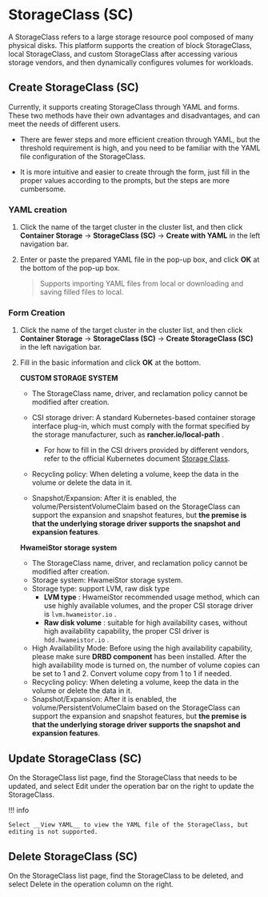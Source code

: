 # StorageClass (SC)

A StorageClass refers to a large storage resource pool composed of many physical disks. This platform supports the creation of block StorageClass, local StorageClass, and custom StorageClass after accessing various storage vendors, and then dynamically configures volumes for workloads.

## Create StorageClass (SC)

Currently, it supports creating StorageClass through YAML and forms. These two methods have their own advantages and disadvantages, and can meet the needs of different users.

- There are fewer steps and more efficient creation through YAML, but the threshold requirement is high, and you need to be familiar with the YAML file configuration of the StorageClass.

- It is more intuitive and easier to create through the form, just fill in the proper values ​​according to the prompts, but the steps are more cumbersome.

### YAML creation

1. Click the name of the target cluster in the cluster list, and then click __Container Storage__ -> __StorageClass (SC)__ -> __Create with YAML__ in the left navigation bar.

    

2. Enter or paste the prepared YAML file in the pop-up box, and click __OK__ at the bottom of the pop-up box.

    > Supports importing YAML files from local or downloading and saving filled files to local.

    

### Form Creation

1. Click the name of the target cluster in the cluster list, and then click __Container Storage__ -> __StorageClass (SC)__ -> __Create StorageClass (SC)__ in the left navigation bar.

    

2. Fill in the basic information and click __OK__ at the bottom.

    **CUSTOM STORAGE SYSTEM**

    - The StorageClass name, driver, and reclamation policy cannot be modified after creation.
    - CSI storage driver: A standard Kubernetes-based container storage interface plug-in, which must comply with the format specified by the storage manufacturer, such as __rancher.io/local-path__ .

        - For how to fill in the CSI drivers provided by different vendors, refer to the official Kubernetes document [Storage Class](https://kubernetes.io/docs/concepts/storage/storage-classes/#provisioner).
    - Recycling policy: When deleting a volume, keep the data in the volume or delete the data in it.
    - Snapshot/Expansion: After it is enabled, the volume/PersistentVolumeClaim based on the StorageClass can support the expansion and snapshot features, but **the premise is that the underlying storage driver supports the snapshot and expansion features**.

    **HwameiStor storage system**

    - The StorageClass name, driver, and reclamation policy cannot be modified after creation.
    - Storage system: HwameiStor storage system.
    - Storage type: support LVM, raw disk type
        - __LVM type__ : HwameiStor recommended usage method, which can use highly available volumes, and the proper CSI storage driver is `lvm.hwameistor.io` .
        - __Raw disk volume__ : suitable for high availability cases, without high availability capability, the proper CSI driver is `hdd.hwameistor.io` .
    - High Availability Mode: Before using the high availability capability, please make sure __DRBD component__ has been installed. After the high availability mode is turned on, the number of volume copies can be set to 1 and 2. Convert volume copy from 1 to 1 if needed.
    - Recycling policy: When deleting a volume, keep the data in the volume or delete the data in it.
    - Snapshot/Expansion: After it is enabled, the volume/PersistentVolumeClaim based on the StorageClass can support the expansion and snapshot features, but **the premise is that the underlying storage driver supports the snapshot and expansion features**.

    

## Update StorageClass (SC)

On the StorageClass list page, find the StorageClass that needs to be updated, and select Edit under the operation bar on the right to update the StorageClass.



!!! info

    Select __View YAML__ to view the YAML file of the StorageClass, but editing is not supported.

## Delete StorageClass (SC)

On the StorageClass list page, find the StorageClass to be deleted, and select Delete in the operation column on the right.

